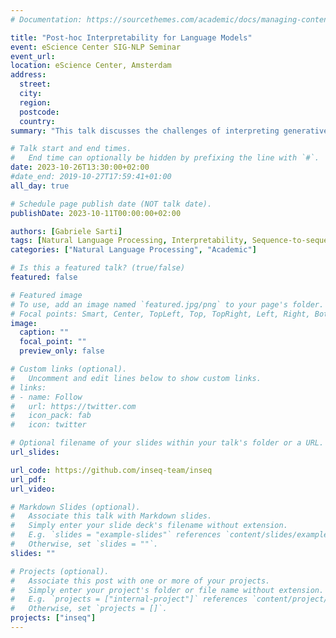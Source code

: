 ```yaml
---
# Documentation: https://sourcethemes.com/academic/docs/managing-content/

title: "Post-hoc Interpretability for Language Models"
event: eScience Center SIG-NLP Seminar
event_url:
location: eScience Center, Amsterdam
address:
  street:
  city: 
  region:
  postcode:
  country:
summary: "This talk discusses the challenges of interpreting generative language models and presents Inseq, a toolkit for interpreting sequence generation models. The usage of Inseq is illustrated with examples introducing state-of-the-art approaches for interpreting language models such as contrastive attribution. Finally, the PECoRe framework is presented as a mean to evaluate the plausibility of context usage in language models."

# Talk start and end times.
#   End time can optionally be hidden by prefixing the line with `#`.
date: 2023-10-26T13:30:00+02:00
#date_end: 2019-10-27T17:59:41+01:00
all_day: true

# Schedule page publish date (NOT talk date).
publishDate: 2023-10-11T00:00:00+02:00

authors: [Gabriele Sarti]
tags: [Natural Language Processing, Interpretability, Sequence-to-sequence, Language Modeling, Feature Attribution]
categories: ["Natural Language Processing", "Academic"]

# Is this a featured talk? (true/false)
featured: false

# Featured image
# To use, add an image named `featured.jpg/png` to your page's folder. 
# Focal points: Smart, Center, TopLeft, Top, TopRight, Left, Right, BottomLeft, Bottom, BottomRight.
image:
  caption: ""
  focal_point: ""
  preview_only: false

# Custom links (optional).
#   Uncomment and edit lines below to show custom links.
# links:
# - name: Follow
#   url: https://twitter.com
#   icon_pack: fab
#   icon: twitter

# Optional filename of your slides within your talk's folder or a URL.
url_slides: 

url_code: https://github.com/inseq-team/inseq
url_pdf:
url_video:

# Markdown Slides (optional).
#   Associate this talk with Markdown slides.
#   Simply enter your slide deck's filename without extension.
#   E.g. `slides = "example-slides"` references `content/slides/example-slides.md`.
#   Otherwise, set `slides = ""`.
slides: ""

# Projects (optional).
#   Associate this post with one or more of your projects.
#   Simply enter your project's folder or file name without extension.
#   E.g. `projects = ["internal-project"]` references `content/project/deep-learning/index.md`.
#   Otherwise, set `projects = []`.
projects: ["inseq"]
---
```

